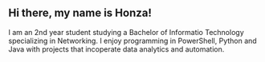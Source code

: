 ## Hi there, my name is Honza!
I am an 2nd year student studying a Bachelor of Informatio Technology specializing in Networking. I enjoy programming in PowerShell, Python and Java with projects that incoperate data analytics and automation. 
